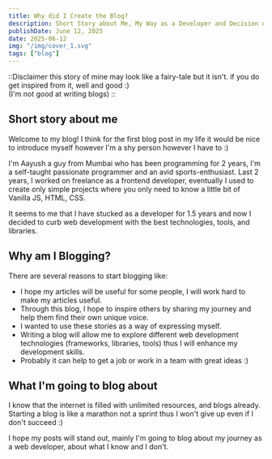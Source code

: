 ```yaml
---
title: Why did I Create the Blog?
description: Short Story about Me, My Way as a Developer and Decision of Creating the Blog.
publishDate: June 12, 2025
date: 2025-06-12
img: "/img/cover_1.svg"
tags: ["blog"]
---
```


::Disclaimer
this story of mine may look like a fairy-tale but it isn't. if you do get inspired from it, well and good :)
<br/>(I'm not good at writing blogs)
::

## Short story about me

Welcome to my blog! I think for the first blog post in my life it would be nice to introduce myself however I'm a shy person however I have to :)

I'm Aayush a guy from Mumbai who has been programming for 2 years, I'm a self-taught passionate programmer and an avid sports-enthusiast. Last 2 years, I worked on freelance as a frontend developer, eventually I used to create only simple projects where you only need to know a little bit of Vanilla JS, HTML, CSS.

It seems to me that I have stucked as a developer for 1.5 years and now I decided to curb web development with the best technologies, tools, and libraries.

## Why am I Blogging?

There are several reasons to start blogging like:

- I hope my articles will be useful for some people, I will work hard to make my articles useful.
- Through this blog, I hope to inspire others by sharing my journey and help them find their own unique voice.
- I wanted to use these stories as a way of expressing myself.
- Writing a blog will allow me to explore different web development technologies (frameworks, libraries, tools) thus I will enhance my development skills.
- Probably it can help to get a job or work in a team with great ideas :)

## What I'm going to blog about

I know that the internet is filled with unlimited resources, and blogs already. Starting a blog is like a marathon not a sprint thus I won't give up even if I don't succeed :)

I hope my posts will stand out, mainly I'm going to blog about my journey as a web developer, about what I know and I don't.
